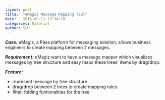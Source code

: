 ```yaml
---
layout: post
title:  "eMagiz Message Mapping Tool"
date:   2015-09-11 13:34:20
categories: Material
author: SCH
---
```

*__Case:__* eMagiz, a Paas platform for messaging solution, allows business engineers to create mapping between 2 messages. 

*__Requirement:__* eMagiz want to have a message mapper which visualizes messages by tree structure and easy maps these trees' items by drag/drop. 

*__Feature:__*

- represent message by tree structure
- drag/drop between 2 trees to create mapping rules
- filter, folding funtionalities for the tree
